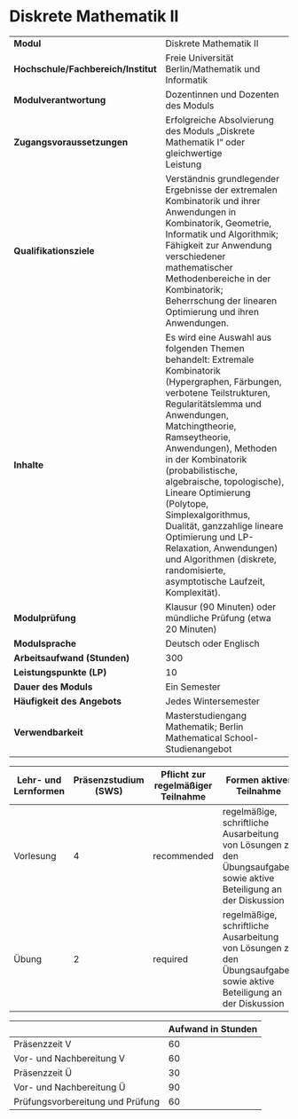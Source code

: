 # Diskrete Mathematik II
|                                    |   |
|------------------------------------|---|
|**Modul**                           | Diskrete Mathematik II |
|**Hochschule/Fachbereich/Institut** | Freie Universität Berlin/Mathematik und Informatik |
|**Modulverantwortung**              | Dozentinnen und Dozenten des Moduls |
|**Zugangsvoraussetzungen**          | Erfolgreiche Absolvierung des Moduls „Diskrete Mathematik I“ oder gleichwertige<br>Leistung |
|**Qualifikationsziele**             | Verständnis grundlegender Ergebnisse der extremalen Kombinatorik und ihrer Anwendungen in Kombinatorik, Geometrie, Informatik und Algorithmik; Fähigkeit zur Anwendung verschiedener mathematischer Methodenbereiche in der Kombinatorik; Beherrschung der linearen Optimierung und ihren Anwendungen. |
|**Inhalte**                         | Es wird eine Auswahl aus folgenden Themen behandelt: Extremale Kombinatorik (Hypergraphen, Färbungen, verbotene Teilstrukturen, Regularitätslemma und Anwendungen, Matchingtheorie, Ramseytheorie, Anwendungen), Methoden in der Kombinatorik (probabilistische, algebraische, topologische), Lineare Optimierung (Polytope, Simplexalgorithmus, Dualität, ganzzahlige lineare Optimierung und LP-Relaxation, Anwendungen) und Algorithmen (diskrete, randomisierte, asymptotische Laufzeit, Komplexität). |
|**Modulprüfung**                    | Klausur (90 Minuten) oder mündliche Prüfung (etwa 20 Minuten) |
|**Modulsprache**                    | Deutsch oder Englisch |
|**Arbeitsaufwand (Stunden)**        | 300 |
|**Leistungspunkte (LP)**            | 10 |
|**Dauer des Moduls**                | Ein Semester |
|**Häufigkeit des Angebots**         | Jedes Wintersemester |
|**Verwendbarkeit**                  | Masterstudiengang Mathematik; Berlin Mathematical School-Studienangebot |

| Lehr- und Lernformen | Präsenzstudium <br> (SWS) | Pflicht zur regelmäßiger Teilnahme | Formen aktiver Teilnahme |
| ---------------------|---------------------------|------------------------------------|------------------------- |
| Vorlesung            | 4                         | recommended                        | regelmäßige, schriftliche Ausarbeitung von Lösungen zu den Übungsaufgaben sowie aktive Beteiligung an der Diskussion |
| Übung                | 2                         | required                           | regelmäßige, schriftliche Ausarbeitung von Lösungen zu den Übungsaufgaben sowie aktive Beteiligung an der Diskussion |

|   | Aufwand in Stunden |
| - |--------------------|
| Präsenzzeit V                            | 60    |
| Vor- und Nachbereitung V                 | 60    |
| Präsenzzeit Ü                            | 30    |
| Vor- und Nachbereitung Ü                 | 90    |
| Prüfungsvorbereitung und Prüfung         | 60    |
